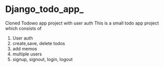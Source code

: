 # Django_todo_app_
Cloned Todowo app project with user auth
This is a small todo app project which consists of
 1. User auth
 2. create,save, delete todos
 3. add memos
 4. multiple users
 5. signup, signout, login, logout
